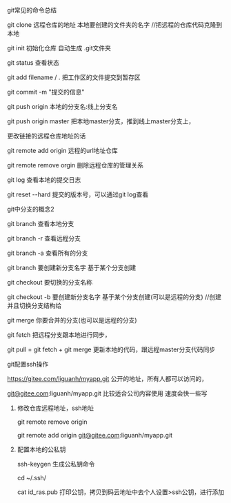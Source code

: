 git常见的命令总结

git clone 远程仓库的地址    本地要创建的文件夹的名字      //把远程的仓库代码克隆到本地

git init  初始化仓库   自动生成 .git文件夹

git status  查看状态  

git add  filename /  .   把工作区的文件提交到暂存区   

git commit -m "提交的信息"

git push origin 本地的分支名:线上分支名

git push origin master  把本地master分支，推到线上master分支上，

更改链接的远程仓库地址的话

git remote add origin  远程的url地址仓库

git remote remove orgin   删除远程仓库的管理关系



git log  查看本地的提交日志

git reset --hard  提交的版本号，可以通过git log查看

git中分支的概念2

git  branch   查看本地分支

git branch -r  查看远程分支   

git branch -a  查看所有的分支



git  branch  要创建新分支名字   基于某个分支创建

git checkout  要切换的分支名称  

git checkout -b  要创建新分支名字   基于某个分支创建(可以是远程的分支)   //创建并且切换分支结构给



git merge   你要合并的分支(也可以是远程的分支)

git fetch   把远程分支跟本地进行同步，

git pull   =  git fetch + git merge   更新本地的代码，跟远程master分支代码同步

git配置ssh操作

https://gitee.com/liguanh/myapp.git  公开的地址，所有人都可以访问的，

git@gitee.com:liguanh/myapp.git  比较适合公司内容使用  速度会快一些写



1. 修改仓库远程地址，ssh地址

   git remote remove origin   

   git  remote add  origin  git@gitee.com:liguanh/myapp.git



2. 配置本地的公私钥

   ssh-keygen  生成公私钥命令

   cd ~/.ssh/

   cat  id_ras.pub  打印公钥，拷贝到码云地址中去个人设置>ssh公钥，进行添加